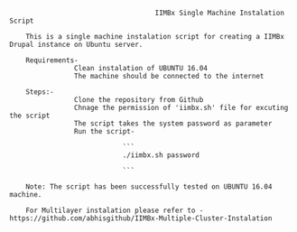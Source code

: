 

                                        IIMBx Single Machine Instalation Script
        
        This is a single machine instalation script for creating a IIMBx Drupal instance on Ubuntu server.

        Requirements-
                    Clean instalation of UBUNTU 16.04
                    The machine should be connected to the internet

        Steps:-
                    Clone the repository from Github
                    Chnage the permission of 'iimbx.sh' file for excuting the script
                    The script takes the system password as parameter
                    Run the script-

                                ```
                                ./iimbx.sh password

                                ```
        
        Note: The script has been successfully tested on UBUNTU 16.04 machine.

        For Multilayer instalation please refer to - https://github.com/abhisgithub/IIMBx-Multiple-Cluster-Instalation 